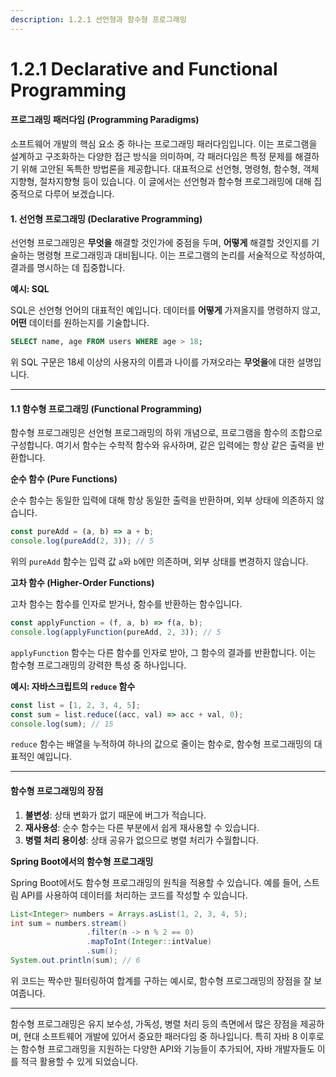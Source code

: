 ```yaml
---
description: 1.2.1 선언형과 함수형 프로그래밍
---
```


# 1.2.1 Declarative and Functional Programming

#### 프로그래밍 패러다임 (Programming Paradigms)

소프트웨어 개발의 핵심 요소 중 하나는 프로그래밍 패러다임입니다. 이는 프로그램을 설계하고 구조화하는 다양한 접근 방식을 의미하며, 각 패러다임은 특정 문제를 해결하기 위해 고안된 독특한 방법론을 제공합니다. 대표적으로 선언형, 명령형, 함수형, 객체지향형, 절차지향형 등이 있습니다. 이 글에서는 선언형과 함수형 프로그래밍에 대해 집중적으로 다루어 보겠습니다.



#### 1. 선언형 프로그래밍 (Declarative Programming)

선언형 프로그래밍은 **무엇을** 해결할 것인가에 중점을 두며, **어떻게** 해결할 것인지를 기술하는 명령형 프로그래밍과 대비됩니다. 이는 프로그램의 논리를 서술적으로 작성하여, 결과를 명시하는 데 집중합니다.

**예시: SQL**

SQL은 선언형 언어의 대표적인 예입니다. 데이터를 **어떻게** 가져올지를 명령하지 않고, **어떤** 데이터를 원하는지를 기술합니다.

```sql
SELECT name, age FROM users WHERE age > 18;
```

위 SQL 구문은 18세 이상의 사용자의 이름과 나이를 가져오라는 **무엇을**에 대한 설명입니다.

***

#### 1.1 함수형 프로그래밍 (Functional Programming)

함수형 프로그래밍은 선언형 프로그래밍의 하위 개념으로, 프로그램을 함수의 조합으로 구성합니다. 여기서 함수는 수학적 함수와 유사하며, 같은 입력에는 항상 같은 출력을 반환합니다.

**순수 함수 (Pure Functions)**

순수 함수는 동일한 입력에 대해 항상 동일한 출력을 반환하며, 외부 상태에 의존하지 않습니다.

```javascript
const pureAdd = (a, b) => a + b;
console.log(pureAdd(2, 3)); // 5
```

위의 `pureAdd` 함수는 입력 값 `a`와 `b`에만 의존하며, 외부 상태를 변경하지 않습니다.

**고차 함수 (Higher-Order Functions)**

고차 함수는 함수를 인자로 받거나, 함수를 반환하는 함수입니다.

```javascript
const applyFunction = (f, a, b) => f(a, b);
console.log(applyFunction(pureAdd, 2, 3)); // 5
```

`applyFunction` 함수는 다른 함수를 인자로 받아, 그 함수의 결과를 반환합니다. 이는 함수형 프로그래밍의 강력한 특성 중 하나입니다.

**예시: 자바스크립트의 `reduce` 함수**

```javascript
const list = [1, 2, 3, 4, 5];
const sum = list.reduce((acc, val) => acc + val, 0);
console.log(sum); // 15
```

`reduce` 함수는 배열을 누적하여 하나의 값으로 줄이는 함수로, 함수형 프로그래밍의 대표적인 예입니다.

***

#### 함수형 프로그래밍의 장점

1. **불변성**: 상태 변화가 없기 때문에 버그가 적습니다.
2. **재사용성**: 순수 함수는 다른 부분에서 쉽게 재사용할 수 있습니다.
3. **병렬 처리 용이성**: 상태 공유가 없으므로 병렬 처리가 수월합니다.

**Spring Boot에서의 함수형 프로그래밍**

Spring Boot에서도 함수형 프로그래밍의 원칙을 적용할 수 있습니다. 예를 들어, 스트림 API를 사용하여 데이터를 처리하는 코드를 작성할 수 있습니다.

```java
List<Integer> numbers = Arrays.asList(1, 2, 3, 4, 5);
int sum = numbers.stream()
                 .filter(n -> n % 2 == 0)
                 .mapToInt(Integer::intValue)
                 .sum();
System.out.println(sum); // 6
```

위 코드는 짝수만 필터링하여 합계를 구하는 예시로, 함수형 프로그래밍의 장점을 잘 보여줍니다.

***

함수형 프로그래밍은 유지 보수성, 가독성, 병렬 처리 등의 측면에서 많은 장점을 제공하며, 현대 소프트웨어 개발에 있어서 중요한 패러다임 중 하나입니다. 특히 자바 8 이후로는 함수형 프로그래밍을 지원하는 다양한 API와 기능들이 추가되어, 자바 개발자들도 이를 적극 활용할 수 있게 되었습니다.
